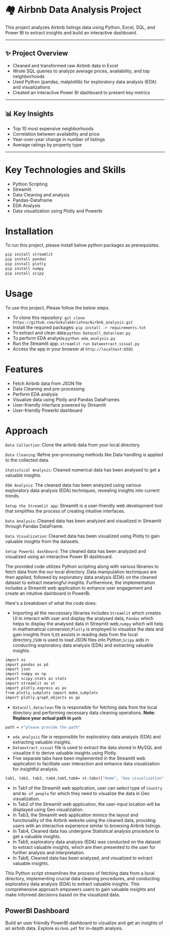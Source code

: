 # 🏘️ Airbnb Data Analysis Project

This project analyzes Airbnb listings data using Python, Excel, SQL, and Power BI to extract insights and build an interactive dashboard.

---

## ✨ Project Overview
- Cleaned and transformed raw Airbnb data in Excel
- Wrote SQL queries to analyze average prices, availability, and top neighborhoods
- Used Python (pandas, matplotlib) for exploratory data analysis (EDA) and visualizations
- Created an interactive Power BI dashboard to present key metrics

---


## 📊 Key Insights
- Top 10 most expensive neighborhoods
- Correlation between availability and price
- Year-over-year change in number of listings
- Average ratings by property type

---



# Key Technologies and Skills
- Python Scripting
- Streamlit
- Data Cleaning and analysis
- Pandas-Dataframe
- EDA Analysis
- Data visualization using Plotly and Powerbi
# Installation
To run this project, please install below python packages as prerequisites.

```bash
pip install streamlit
pip install pandas
pip install plotly
pip install numpy
pip install scipy
```
# Usage
To use this project, Please follow the below steps.
- To clone this repository: ```git clone https://github.com/Gokulakkrizhna/Airbnb_analysis.git```
- Install the required packages: ```pip install -r requirements.txt ```
- To extract and clean data:```python Datacoll_dataclean.py```
- To perform EDA analysis:```python eda_analysis.py```
- Run the Streamlit app: ```streamlit run Dataextract_visual.py```
- Access the app in your browser at ```http://localhost:8501```
# Features
- Fetch Airbnb data from JSON file
- Data Cleaning and pre-processing
- Perform EDA analysis
- Visualize data using Plotly and Pandas DataFrames
- User-friendly interface powered by Streamlit
- User-friendly Powerbi dashboard
# Approach
```Data Collection```: Clone the airbnb data from your local directory. 

```Data Cleaning```: Refine pre-processing methods like Data handling is applied to the collected data.

```Statistical Analysis```: Cleaned numerical data has been analysed to get a valuable insights.

```EDA Analysis```: The cleaned data has been analyzed using various exploratory data analysis (EDA) techniques, revealing insights into current trends.

```Setup the Streamlit app```: Streamlit is a user-friendly web development tool that simplifies the process of creating intuitive interfaces.

```Data Analysis```: Cleaned data has been analyzed and visualized in Streamlit through Pandas DataFrame.

```Data Visualization```: Cleaned data has been visualized using Plotly to gain valuable insights from the datasets.

```Setup Powerbi dashboard```: The cleaned data has been analyzed and visualized using an interactive Power BI dashboard.

The provided code utilizes Python scripting along with various libraries to fetch data from the our local directory. Data manipulation techniques are then applied, followed by exploratory data analysis (EDA) on the cleaned dataset to extract meaningful insights. Furthermore, the implementation includes a Streamlit web application to enhance user engagement and create an intuitive dashboard in PowerBi.

Here's a breakdown of what the code does:
- Importing all the neccessary libraries includes ```Streamlit``` which creates UI to interact with user and display the analysed data, ```Pandas``` which helps to display the analysed data in Streamlit web,```numpy``` which will help in mathematical conversion,```Plotly```  is employed to visualize the data and gain insights from it,```OS``` assists in reading data from the local directory,```JSON``` is used to load JSON files into Python,```Scipy``` aids in conducting exploratory data analysis (EDA) and extracting valuable insights.
```bash
import os
import pandas as pd
import json
import numpy as np
import scipy.stats as stats
import streamlit as st
import plotly.express as px
from plotly.subplots import make_subplots
import plotly.graph_objects as go
```
- ```Datacoll_dataclean``` file is responsible for fetching data from the local directory and performing necessary data cleaning operations. **Note: Replace your actual path in ```path```**
```bash
path = r"please provide the path"
```
- ```eda_analysis``` file is responsible for exploratory data analysis (EDA) and extracting valuable insights.
- ```Dataextract_visual``` file is used to extract the data stored in MySQL and visualize it to derive valuable insights using Plotly.
- Five separate tabs have been implemented in the Streamlit web application to facilitate user interaction and enhance data visualization for insightful analysis.
```bash
tab1, tab2, tab3, tab4,tab5,tab6= st.tabs(["Home", "Geo visualization", " Website","Statistical Insights","EDA Insights","Data visualization"])
```
- In Tab1 of the Streamlit web application, user can select type of ```Country``` and ```No of people``` for which they need to visualize the data in Geo visualization.
- In Tab2 of the Streamlit web application, the user-input location will be displayed using Geo visualization.
- In Tab3, the Streamlit web application mimics the layout and functionality of the Airbnb website using the cleaned data, providing users with an interactive experience similar to browsing Airbnb listings.
- In Tab4, Cleaned data has undergone Statistical analysis procedure to get a valuable insights.
- In Tab5, exploratory data analysis (EDA) was conducted on the dataset to extract valuable insights, which are then presented to the user for further analysis and interpretation.
- In Tab6, Cleaned data has been analyzed, and visualized to extract valuable insights.


This Python script streamlines the process of fetching data from a local directory, implementing crucial data cleaning procedures, and conducting exploratory data analysis (EDA) to extract valuable insights. This comprehensive approach empowers users to gain valuable insights and make informed decisions based on the visualized data.

## PowerBI Dashboard
Build an user friendly PowerBI dashboard to vizualize and get an insights of an airbnb data. Explore ```Airbnb.pdf``` for in-depth analysis.


